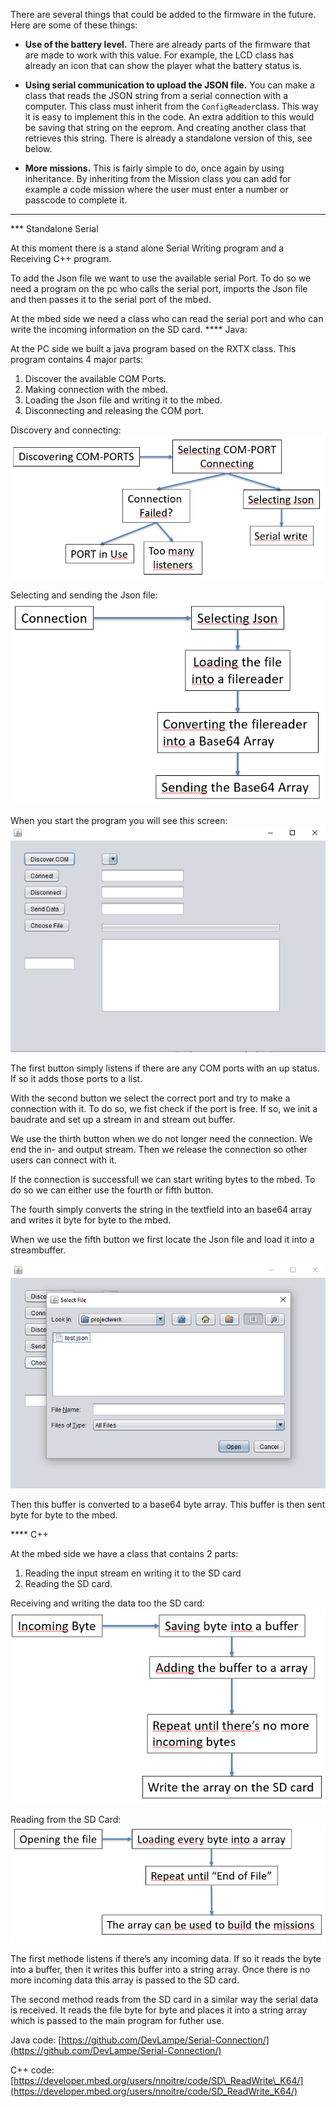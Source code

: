 There are several things that could be added to the firmware in the future. Here are some of these things:

* **Use of the battery level.** There are already parts of the firmware that are made to work with this value. For example, the LCD class has already an icon that can show the player what the battery status is.

* **Using serial communication to upload the JSON file.** You can make a class that reads the JSON string from a serial connection with a computer. This class must inherit from the `ConfigReader`class. This way it is easy to implement this in the code. An extra addition to this would be saving that string on the eeprom. And creating another class that retrieves this string. There is already a standalone version of this, see below.

* **More missions.** This is fairly simple to do, once again by using inheritance. By inheriting from the Mission class you can add for example a code mission where the user must enter a number or passcode to complete it.

***

*** Standalone Serial

At this moment there is a stand alone Serial Writing program and a Receiving C++ program.

To add the Json file we want to use the available serial Port. To do so we need a program on the pc who calls the serial port, imports the Json file and then passes it to the serial port of the mbed.

At the mbed side we need a class who can read the serial port and who can write the incoming information on the SD card.
**** Java:

At the PC side we built a java program based on the RXTX class. This program contains 4 major parts:

1. Discover the available COM Ports.
2. Making connection with the mbed.
3. Loading the Json file and writing it to the mbed.
4. Disconnecting and releasing the COM port.  
       
Discovery and connecting:  
![](/assets/communicatie3.PNG)

Selecting and sending the Json file:
![](/assets/communicatie4.PNG)

When you start the program you will see this screen:
![](/assets/communicatie.PNG)

The first button simply listens if there are any COM ports with an up status. If so it adds those ports to a list.

With the second button we select the correct port and try to make a connection with it. To do so, we fist check if the port is free. If so, we init a baudrate and set up a stream in and stream out buffer.

We use the thirth button when we do not longer need the connection. We end the in- and output stream. Then we release the connection so other users can connect with it.

If the connection is successfull we can start writing bytes to the mbed. To do so we can either use the fourth or fifth button.

The fourth simply converts the string in the textfield into an base64 array and writes it byte for byte to the mbed.

When we use the fifth button we first locate the Json file and load it into a streambuffer.

![](/assets/communicatie2.PNG)

Then this buffer is converted to a base64 byte array. This buffer is then sent byte for byte to the mbed.

**** C++

At the mbed side we have a class that contains 2 parts:

1. Reading the input stream en writing it to the SD card
2. Reading the SD card.

Receiving and writing the data too the SD card:
![](/assets/communicatie5.PNG)  

Reading from the SD Card:
![](/assets/communicatie6.PNG)

The first methode listens if there’s any incoming data. If so it reads the byte into a buffer, then it writes this buffer into a string array. Once there is no more incoming data this array is passed to the SD card.

The second method reads from the SD card in a similar way the serial data is received. It reads the file byte for byte and places it into a string array which is passed to the main program for futher use.

Java code: [https://github.com/DevLampe/Serial-Connection/](https://github.com/DevLampe/Serial-Connection/)

C++ code: [https://developer.mbed.org/users/nnoitre/code/SD\_ReadWrite\_K64/](https://developer.mbed.org/users/nnoitre/code/SD_ReadWrite_K64/)


